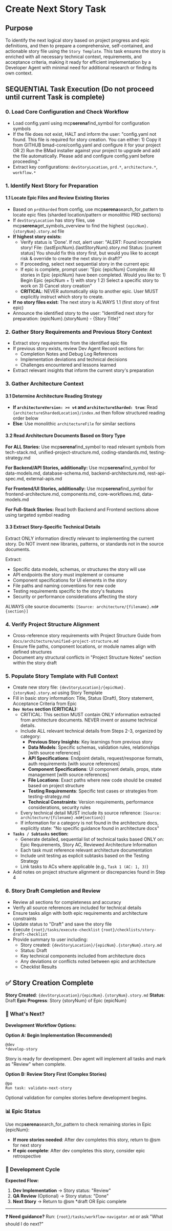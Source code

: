 <!-- Powered by BMAD™ Core -->

# Create Next Story Task

## Purpose

To identify the next logical story based on project progress and epic definitions, and then to prepare a comprehensive, self-contained, and actionable story file using the `Story Template`. This task ensures the story is enriched with all necessary technical context, requirements, and acceptance criteria, making it ready for efficient implementation by a Developer Agent with minimal need for additional research or finding its own context.

## SEQUENTIAL Task Execution (Do not proceed until current Task is complete)

### 0. Load Core Configuration and Check Workflow

- Load config.yaml using mcp**serena**find_symbol for configuration symbols
- If the file does not exist, HALT and inform the user: "config.yaml not found. This file is required for story creation. You can either: 1) Copy it from GITHUB bmad-core/config.yaml and configure it for your project OR 2) Run the BMad installer against your project to upgrade and add the file automatically. Please add and configure config.yaml before proceeding."
- Extract key configurations: `devStoryLocation`, `prd.*`, `architecture.*`, `workflow.*`

### 1. Identify Next Story for Preparation

#### 1.1 Locate Epic Files and Review Existing Stories

- Based on `prdSharded` from config, use mcp**serena**search_for_pattern to locate epic files (sharded location/pattern or monolithic PRD sections)
- If `devStoryLocation` has story files, use mcp**serena**get_symbols_overview to find the highest `{epicNum}.{storyNum}.story.md` file
- **If highest story exists:**
  - Verify status is 'Done'. If not, alert user: "ALERT: Found incomplete story! File: {lastEpicNum}.{lastStoryNum}.story.md Status: [current status] You should fix this story first, but would you like to accept risk & override to create the next story in draft?"
  - If proceeding, select next sequential story in the current epic
  - If epic is complete, prompt user: "Epic {epicNum} Complete: All stories in Epic {epicNum} have been completed. Would you like to: 1) Begin Epic {epicNum + 1} with story 1 2) Select a specific story to work on 3) Cancel story creation"
  - **CRITICAL**: NEVER automatically skip to another epic. User MUST explicitly instruct which story to create.
- **If no story files exist:** The next story is ALWAYS 1.1 (first story of first epic)
- Announce the identified story to the user: "Identified next story for preparation: {epicNum}.{storyNum} - {Story Title}"

### 2. Gather Story Requirements and Previous Story Context

- Extract story requirements from the identified epic file
- If previous story exists, review Dev Agent Record sections for:
  - Completion Notes and Debug Log References
  - Implementation deviations and technical decisions
  - Challenges encountered and lessons learned
- Extract relevant insights that inform the current story's preparation

### 3. Gather Architecture Context

#### 3.1 Determine Architecture Reading Strategy

- **If `architectureVersion: >= v4` and `architectureSharded: true`**: Read `{architectureShardedLocation}/index.md` then follow structured reading order below
- **Else**: Use monolithic `architectureFile` for similar sections

#### 3.2 Read Architecture Documents Based on Story Type

**For ALL Stories:** Use mcp**serena**find_symbol to read relevant symbols from tech-stack.md, unified-project-structure.md, coding-standards.md, testing-strategy.md

**For Backend/API Stories, additionally:** Use mcp**serena**find_symbol for data-models.md, database-schema.md, backend-architecture.md, rest-api-spec.md, external-apis.md

**For Frontend/UI Stories, additionally:** Use mcp**serena**find_symbol for frontend-architecture.md, components.md, core-workflows.md, data-models.md

**For Full-Stack Stories:** Read both Backend and Frontend sections above using targeted symbol reading

#### 3.3 Extract Story-Specific Technical Details

Extract ONLY information directly relevant to implementing the current story. Do NOT invent new libraries, patterns, or standards not in the source documents.

Extract:

- Specific data models, schemas, or structures the story will use
- API endpoints the story must implement or consume
- Component specifications for UI elements in the story
- File paths and naming conventions for new code
- Testing requirements specific to the story's features
- Security or performance considerations affecting the story

ALWAYS cite source documents: `[Source: architecture/{filename}.md#{section}]`

### 4. Verify Project Structure Alignment

- Cross-reference story requirements with Project Structure Guide from `docs/architecture/unified-project-structure.md`
- Ensure file paths, component locations, or module names align with defined structures
- Document any structural conflicts in "Project Structure Notes" section within the story draft

### 5. Populate Story Template with Full Context

- Create new story file: `{devStoryLocation}/{epicNum}.{storyNum}.story.md` using Story Template
- Fill in basic story information: Title, Status (Draft), Story statement, Acceptance Criteria from Epic
- **`Dev Notes` section (CRITICAL):**
  - CRITICAL: This section MUST contain ONLY information extracted from architecture documents. NEVER invent or assume technical details.
  - Include ALL relevant technical details from Steps 2-3, organized by category:
    - **Previous Story Insights**: Key learnings from previous story
    - **Data Models**: Specific schemas, validation rules, relationships [with source references]
    - **API Specifications**: Endpoint details, request/response formats, auth requirements [with source references]
    - **Component Specifications**: UI component details, props, state management [with source references]
    - **File Locations**: Exact paths where new code should be created based on project structure
    - **Testing Requirements**: Specific test cases or strategies from testing-strategy.md
    - **Technical Constraints**: Version requirements, performance considerations, security rules
  - Every technical detail MUST include its source reference: `[Source: architecture/{filename}.md#{section}]`
  - If information for a category is not found in the architecture docs, explicitly state: "No specific guidance found in architecture docs"
- **`Tasks / Subtasks` section:**
  - Generate detailed, sequential list of technical tasks based ONLY on: Epic Requirements, Story AC, Reviewed Architecture Information
  - Each task must reference relevant architecture documentation
  - Include unit testing as explicit subtasks based on the Testing Strategy
  - Link tasks to ACs where applicable (e.g., `Task 1 (AC: 1, 3)`)
- Add notes on project structure alignment or discrepancies found in Step 4

### 6. Story Draft Completion and Review

- Review all sections for completeness and accuracy
- Verify all source references are included for technical details
- Ensure tasks align with both epic requirements and architecture constraints
- Update status to "Draft" and save the story file
- Execute `{root}/tasks/execute-checklist` `{root}/checklists/story-draft-checklist`
- Provide summary to user including:
  - Story created: `{devStoryLocation}/{epicNum}.{storyNum}.story.md`
  - Status: Draft
  - Key technical components included from architecture docs
  - Any deviations or conflicts noted between epic and architecture
  - Checklist Results

## ✅ Story Creation Complete

**Story Created**: `{devStoryLocation}/{epicNum}.{storyNum}.story.md`
**Status**: Draft
**Epic Progress**: Story {storyNum} of Epic {epicNum}

### 🎯 What's Next?

**Development Workflow Options:**

**Option A: Begin Implementation (Recommended)**

```
@dev
*develop-story
```

Story is ready for development. Dev agent will implement all tasks and mark as "Review" when complete.

**Option B: Review Story First (Complex Stories)**

```
@po
Run task: validate-next-story
```

Optional validation for complex stories before development begins.

### 📊 Epic Status

Use mcp**serena**search_for_pattern to check remaining stories in Epic {epicNum}:

- **If more stories needed**: After dev completes this story, return to @sm for next story
- **If epic complete**: After dev completes this story, consider epic retrospective

### 🔄 Development Cycle

**Expected Flow:**

1. **Dev Implementation** → Story status: "Review"
2. **QA Review** (Optional) → Story status: "Done"
3. **Next Story** → Return to @sm \*draft OR Epic complete

---

**❓ Need guidance?** Run: `{root}/tasks/workflow-navigator.md` or ask "What should I do next?"
